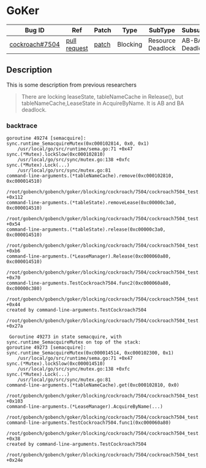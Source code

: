 # GoKer

| Bug ID|  Ref | Patch | Type | SubType | SubsubType |
| ----  | ---- | ----  | ---- | ---- | ---- |
|[cockroach#7504]|[pull request]|[patch]| Blocking | Resource Deadlock | AB-BA Deadlock |

[cockroach#7504]:(cockroach7504_test.go)
[patch]:https://github.com/cockroachdb/cockroach/pull/7504/files
[pull request]:https://github.com/cockroachdb/cockroach/pull/7504
 
## Description


This is some description from previous researchers

> There are locking leaseState, tableNameCache in Release(), but
> tableNameCache,LeaseState in AcquireByName.  It is AB and BA deadlock.


### backtrace

```
goroutine 49274 [semacquire]:
sync.runtime_SemacquireMutex(0xc000102814, 0x0, 0x1)
    /usr/local/go/src/runtime/sema.go:71 +0x47
sync.(*Mutex).lockSlow(0xc000102810)
    /usr/local/go/src/sync/mutex.go:138 +0xfc
sync.(*Mutex).Lock(...)
    /usr/local/go/src/sync/mutex.go:81
command-line-arguments.(*tableNameCache).remove(0xc000102810, 0xc000014510)
    /root/gobench/gobench/goker/blocking/cockroach/7504/cockroach7504_test.go:82 +0x112
command-line-arguments.(*tableState).removeLease(0xc00000c3a0, 0xc000014510)
    /root/gobench/gobench/goker/blocking/cockroach/7504/cockroach7504_test.go:57 +0x54
command-line-arguments.(*tableState).release(0xc00000c3a0, 0xc000014510)
    /root/gobench/gobench/goker/blocking/cockroach/7504/cockroach7504_test.go:53 +0xb6
command-line-arguments.(*LeaseManager).Release(0xc000060a80, 0xc000014510)
    /root/gobench/gobench/goker/blocking/cockroach/7504/cockroach7504_test.go:116 +0x70
command-line-arguments.TestCockroach7504.func2(0xc000060a80, 0xc00000c380)
    /root/gobench/gobench/goker/blocking/cockroach/7504/cockroach7504_test.go:161 +0x44
created by command-line-arguments.TestCockroach7504
    /root/gobench/gobench/goker/blocking/cockroach/7504/cockroach7504_test.go:159 +0x27a

 Goroutine 49273 in state semacquire, with sync.runtime_SemacquireMutex on top of the stack:
goroutine 49273 [semacquire]:
sync.runtime_SemacquireMutex(0xc000014514, 0xc000102300, 0x1)
    /usr/local/go/src/runtime/sema.go:71 +0x47
sync.(*Mutex).lockSlow(0xc000014510)
    /usr/local/go/src/sync/mutex.go:138 +0xfc
sync.(*Mutex).Lock(...)
    /usr/local/go/src/sync/mutex.go:81
command-line-arguments.(*tableNameCache).get(0xc000102810, 0x0)
    /root/gobench/gobench/goker/blocking/cockroach/7504/cockroach7504_test.go:76 +0x103
command-line-arguments.(*LeaseManager).AcquireByName(...)
    /root/gobench/gobench/goker/blocking/cockroach/7504/cockroach7504_test.go:103
command-line-arguments.TestCockroach7504.func1(0xc000060a80)
    /root/gobench/gobench/goker/blocking/cockroach/7504/cockroach7504_test.go:156 +0x38
created by command-line-arguments.TestCockroach7504
    /root/gobench/gobench/goker/blocking/cockroach/7504/cockroach7504_test.go:154 +0x24e
```